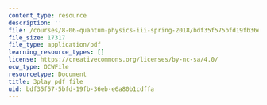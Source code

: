 ```yaml
---
content_type: resource
description: ''
file: /courses/8-06-quantum-physics-iii-spring-2018/bdf35f575bfd19fb36ebe6a80b1cdffa_Uux0VkKaoxY.pdf
file_size: 17317
file_type: application/pdf
learning_resource_types: []
license: https://creativecommons.org/licenses/by-nc-sa/4.0/
ocw_type: OCWFile
resourcetype: Document
title: 3play pdf file
uid: bdf35f57-5bfd-19fb-36eb-e6a80b1cdffa
---
```

